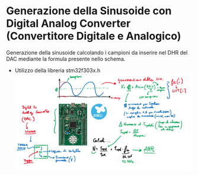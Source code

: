 # Generazione della Sinusoide con Digital Analog Converter (Convertitore Digitale e Analogico)
Generazione della sinusoide calcolando i campioni da inserire nel DHR del DAC mediante la formula presente nello schema.
- Utilizzo della libreria stm32f303x.h
![ESEMPIO_O7](https://github.com/LaErre9/LMM_STM32F303VC/blob/main/07_Genarazione_Sinusoide_con_DAC/07_esempio_di_funzionamento.png)
